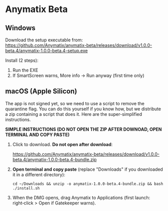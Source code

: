 Anymatix Beta
=============

Windows
-------
Download the setup executable from:
https://github.com/Anymatix/anymatix-beta/releases/download/v1.0.0-beta.4/anymatix-1.0.0-beta.4-setup.exe

Install (2 steps):
1. Run the EXE
2. If SmartScreen warns, More info -> Run anyway (first time only)

macOS (Apple Silicon)
---------------------

The app is not signed yet, so we need to use a script to remove the quarantine flag. You can do this yourself if you know how, but we distribute  a zip containing a script that does it. Here are the super-simplified instructions.

**SIMPLE INSTRUCTIONS (DO NOT OPEN THE ZIP AFTER DOWNOAD, OPEN TERMINAL AND COPY PASTE)**


1. Click to download. **Do not open after download**:

	https://github.com/Anymatix/anymatix-beta/releases/download/v1.0.0-beta.4/anymatix-1.0.0-beta.4-bundle.zip


2. **Open terminal and copy paste** (replace "Downloads" if you downloaded it in a different directory):
	```
	cd ~/Downloads && unzip -o anymatix-1.0.0-beta.4-bundle.zip && bash ./install.sh
	```
 
3. When the DMG opens, drag Anymatix to Applications (first launch: right‑click > Open if Gatekeeper warns).
